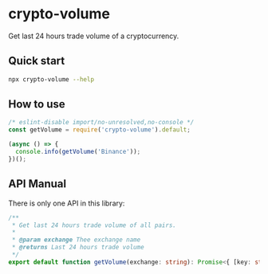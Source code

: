 # crypto-volume

Get last 24 hours trade volume of a cryptocurrency.

## Quick start

```bash
npx crypto-volume --help
```

## How to use

```javascript
/* eslint-disable import/no-unresolved,no-console */
const getVolume = require('crypto-volume').default;

(async () => {
  console.info(getVolume('Binance'));
})();
```

## API Manual

There is only one API in this library:

```typescript
/**
 * Get last 24 hours trade volume of all pairs.
 *
 * @param exchange Thee exchange name
 * @returns Last 24 hours trade volume
 */
export default function getVolume(exchange: string): Promise<{ [key: string]: Volume }>;
```

